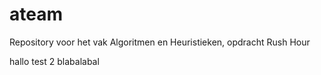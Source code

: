 # ateam
Repository voor het vak Algoritmen en Heuristieken, opdracht Rush Hour

hallo test 2
blabalabal
